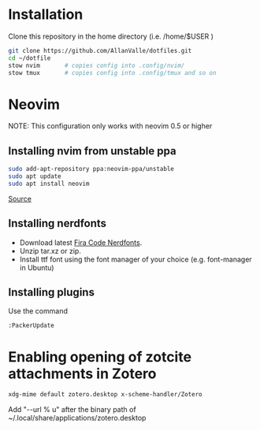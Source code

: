 # Installation
Clone this repository in the home directory (i.e. /home/$USER )
````bash
git clone https://github.com/AllanValle/dotfiles.git
cd ~/dotfile
stow nvim       # copies config into .config/nvim/ 
stow tmux       # copies config into .config/tmux and so on

````

# Neovim
NOTE: This configuration only works with neovim 0.5 or higher

## Installing nvim from unstable ppa
````bash
sudo add-apt-repository ppa:neovim-ppa/unstable
sudo apt update
sudo apt install neovim
````
[Source](https://github.com/neovim/neovim/wiki/Installing-Neovim)

## Installing nerdfonts
- Download latest [Fira Code Nerdfonts](https://github.com/ryanoasis/nerd-fonts/releases/latest).
- Unzip tar.xz or zip.
- Install ttf font using the font manager of your choice (e.g. font-manager in Ubuntu)

## Installing plugins
Use the command
````
:PackerUpdate
````
# Enabling opening of zotcite attachments in Zotero

````bash
xdg-mime default zotero.desktop x-scheme-handler/Zotero
````

Add "--url % u" after the binary path of ~/.local/share/applications/zotero.desktop


